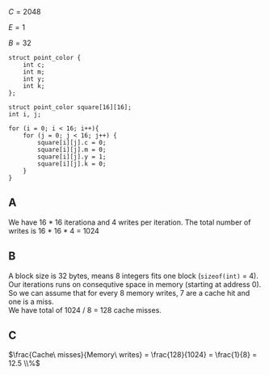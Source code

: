 $C = 2048$

$E = 1$

$B = 32$

```
struct point_color {
    int c;
    int m;
    int y;
    int k;
};

struct point_color square[16][16];
int i, j;
```

```
for (i = 0; i < 16; i++){
    for (j = 0; j < 16; j++) {
        square[i][j].c = 0;
        square[i][j].m = 0;
        square[i][j].y = 1;
        square[i][j].k = 0;
    }
}
```

## A
We have 16 * 16 iterationa and 4 writes per iteration.
The total number of writes is 16 * 16 * 4 = 1024

## B
A block size is 32 bytes, means 8 integers fits one block (`sizeof(int)` = 4).<br>
Our iterations runs on consequtive space in memory (starting at address 0). So we can assume that for every 8 memory writes, 7 are a cache hit and one is a miss.<br>
We have total of 1024 / 8 = 128 cache misses.

## C

$\frac{Cache\ misses}{Memory\ writes} = \frac{128}{1024} = \frac{1}{8} = 12.5 \\%$
